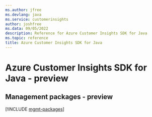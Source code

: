 ```yaml
---
ms.author: jfree
ms.devlang: java
ms.service: customerinsights
author: joshfree
ms.data: 09/05/2022
description: Reference for Azure Customer Insights SDK for Java
ms.topic: reference
title: Azure Customer Insights SDK for Java
---
```

# Azure Customer Insights SDK for Java - preview

## Management packages - preview
[!INCLUDE [mgmt-packages](customer-insights-mgmt-index.md)]